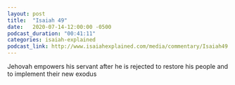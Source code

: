 ```yaml
---
layout: post
title:  "Isaiah 49"
date:   2020-07-14-12:00:00 -0500
podcast_duration: "00:41:11"
categories: isaiah-explained
podcast_link: http://www.isaiahexplained.com/media/commentary/Isaiah49.mp3
---
```

Jehovah empowers his servant after he is rejected to restore his people and to implement their new exodus
